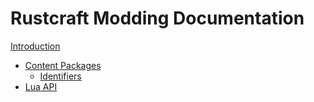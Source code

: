 # Rustcraft Modding Documentation

[Introduction](./introduction.md)

- [Content Packages](./packages/introduction.md)
    - [Identifiers](./packages/identifiers.md)
- [Lua API](./lua/introduction.md)